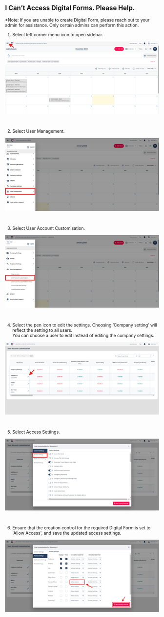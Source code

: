 ## I Can’t Access Digital Forms. Please Help.
*Note: If you are unable to create Digital Form, please reach out to your admin for assistance. Only certain admins can perform this action.<br>

1. Select left corner menu icon to open sidebar. <br>
<p align="center">
         <img src="img2/Cant_Create_DF_Step_1.png" alt="I can access Digital Form. Why I can’t create Digital Form ?">
</p><br>

2. Select User Management. <br>
<p align="center">
         <img src="img2/Cant_Create_DF_Step_3.png" alt="I can access Digital Form. Why I can’t create Digital Form ?">
</p><br>

3. Select User Account Customisation. <br>
<p align="center">
         <img src="img2/Cant_Create_DF_Step_4.png" alt="I can access Digital Form. Why I can’t create Digital Form ?">
</p><br>

4. Select the pen icon to edit the settings. Choosing ‘Company setting’ will reflect the setting to all users. <br>
You can choose a user to edit instead of editing the company settings. <br>
<p align="center">
<!--          <img src="img2/Cant_Create_DF_Step_5.png" alt="I can access Digital Form. Why I can’t create Digital Form ?"> -->
         <img src="img2/Cant_Create_DF_Step_2.png" alt="I can access Digital Form. Why I can’t create Digital Form ?">
</p><br>

5. Select Access Settings. <br>
<p align="center">
<!--          <img src="img2/Cant_Create_DF_Step_6.png" alt="I can access Digital Form. Why I can’t create Digital Form ?"> -->
         <img src="img2/Cant_Create_DF_Step_7.png" alt="I can access Digital Form. Why I can’t create Digital Form ?">
</p><br>

6. Ensure that the creation control for the required Digital Form is set to 'Allow Access', and save the updated access settings. <br>
<p align="center">
<!--          <img src="img2/Cant_Create_DF_Step_8.png" alt="I can access Digital Form. Why I can’t create Digital Form ?"> -->
         <img src="img2/Cant_Create_DF_Step_10.png" alt="I can access Digital Form. Why I can’t create Digital Form ?">
</p><br>
<!-- 7) Select apply changes to new users only or all users, and then save it. <br>
<p align="center">
         <img src="img2/Cant_Create_DF_Step_9.png" alt="I can access Digital Form. Why I can’t create Digital Form ?">
</p><br> -->
